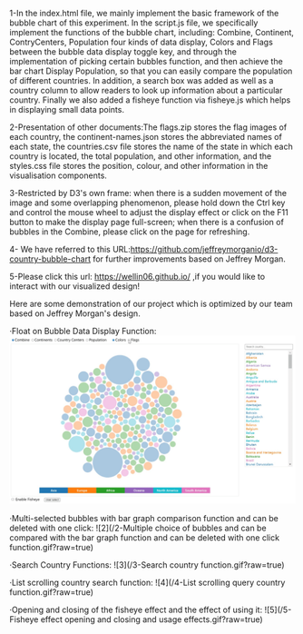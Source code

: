 1-In the index.html file, we mainly implement the basic framework of the bubble chart of this experiment. In the script.js file, we specifically implement the functions of the bubble chart, including: Combine, Continent, ContryCenters, Population four kinds of data display, Colors and Flags between the bubble data display toggle key, and through the implementation of picking certain bubbles function, and then achieve the bar chart Display Population, so that you can easily compare the population of different countries. In addition, a search box was added as well as a country column to allow readers to look up information about a particular country. Finally we also added a fisheye function via fisheye.js which helps in displaying small data points.

2-Presentation of other documents:The flags.zip stores the flag images of each country, the continent-names.json stores the abbreviated names of each state, the countries.csv file stores the name of the state in which each country is located, the total population, and other information, and the styles.css file stores the position, colour, and other information in the visualisation components.

3-Restricted by D3's own frame: when there is a sudden movement of the image and some overlapping phenomenon, please hold down the Ctrl key and control the mouse wheel to adjust the display effect or click on the F11 button to make the display page full-screen; when there is a confusion of bubbles in the Combine, please click on the page for refreshing.

4- We have referred to this URL:https://github.com/jeffreymorganio/d3-country-bubble-chart for further improvements based on Jeffrey Morgan.

5-Please click this url: https://wellin06.github.io/ ,if you would like to interact with our visualized design!

Here are some demonstration of our project which is optimized by our team based on Jeffrey Morgan's design.

·Float on Bubble Data Display Function:
![1](https://github.com/WEllin06/A-Bubble-Chart-With-Tremendous-Function/blob/main/1-Float%20on%20Bubble%20Data%20Display%20Function.gif?raw=true)

·Multi-selected bubbles with bar graph comparison function and can be deleted with one click:
![2](/2-Multiple choice of bubbles and can be compared with the bar graph function and can be deleted with one click function.gif?raw=true)

·Search Country Functions:
![3](/3-Search country function.gif?raw=true)

·List scrolling country search function:
![4](/4-List scrolling query country function.gif?raw=true)

·Opening and closing of the fisheye effect and the effect of using it:
![5](/5-Fisheye effect opening and closing and usage effects.gif?raw=true)




